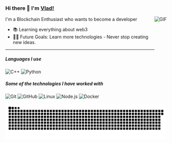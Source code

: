 ### Hi there 👋 I'm [Vlad!](https://github.com/Vladic07/Vladic07/)

<img align="right" alt="GIF" height="160px" src="https://media.giphy.com/media/Ah3zHH7hvsSB2/giphy.gif" />

I'm a Blockchain Enthusiast who wants to become a developer

- 📚 Learning everything about web3
- 💪🏼 Future Goals: Learn more technologies - Never stop creating new ideas.

---

##### Languages I use

![C++](https://img.shields.io/badge/-C++-000000?style=flat&logo=c%2B%2B)
![Python](https://img.shields.io/badge/-Python-000000?style=flat&logo=python)

##### Some of the technologies I have worked with

![Git](https://img.shields.io/badge/-Git-222222?style=flat&logo=git&logoColor=F05032)
![GitHub](https://img.shields.io/badge/-GitHub-222222?style=flat&logo=github&logoColor=181717)
![Linux](https://img.shields.io/badge/-Linux-222222?style=flat&logo=linux&logoColor=FCC624)
![Node.js](https://img.shields.io/badge/-Node.js-222222?style=flat&logo=node.js&logoColor=339933)
![Docker](https://img.shields.io/badge/-Docker-black?style=flat-square&logo=docker)

![snake gif](https://github.com/TekyaygilFethi/TekyaygilFethi/blob/output/github-contribution-grid-snake.svg)
<br/>
